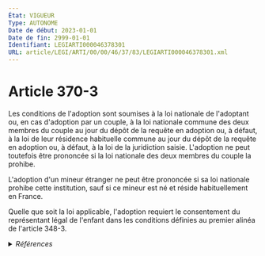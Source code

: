 ```yaml
---
État: VIGUEUR
Type: AUTONOME
Date de début: 2023-01-01
Date de fin: 2999-01-01
Identifiant: LEGIARTI000046378301
URL: article/LEGI/ARTI/00/00/46/37/83/LEGIARTI000046378301.xml
---
```


<h1>Article 370-3</h1>

Les conditions de l'adoption sont soumises à la loi nationale de l'adoptant ou,
en cas d'adoption par un couple, à la loi nationale commune des deux membres du
couple au jour du dépôt de la requête en adoption ou, à défaut, à la loi de leur
résidence habituelle commune au jour du dépôt de la requête en adoption ou, à
défaut, à la loi de la juridiction saisie. L'adoption ne peut toutefois être
prononcée si la loi nationale des deux membres du couple la prohibe.<br />

L'adoption d'un mineur étranger ne peut être prononcée si sa loi nationale
prohibe cette institution, sauf si ce mineur est né et réside habituellement en
France.<br />

Quelle que soit la loi applicable, l'adoption requiert le consentement du
représentant légal de l'enfant dans les conditions définies au premier alinéa de
l'article 348-3.


<details>
  <summary><em>Références</em></summary>

  <h2>Articles faisant référence à l'article</h2>
  
  <ul>
    <li>
      <a href="https://legal.tricoteuses.fr//redirection/LEGIARTI000046369178?vers=git&vers=legifrance">Ordonnance n° 2022-1292 du 5 octobre 2022 prise en application de l'article 18 de la loi n° 2022-219 du 21 février 2022 visant à réformer l'adoption - article 24 ENTIEREMENT_MODIF</a> MODIFIE source
    </li>
    <li>
      <a href="https://legal.tricoteuses.fr//redirection/LEGIARTI000046369176?vers=git&vers=legifrance">Ordonnance n° 2022-1292 du 5 octobre 2022 prise en application de l'article 18 de la loi n° 2022-219 du 21 février 2022 visant à réformer l'adoption - article 23 ENTIEREMENT_MODIF</a> DEPLACE source
    </li>
  </ul>
  
  <h2>Références faites par l'article</h2>
  
  <ul>
    <li>
      2001-02-06 CITATION cible <a href="https://legal.tricoteuses.fr//redirection/LEGIARTI000006284661?vers=git&vers=legifrance">Loi n° 2001-111 du 6 février 2001 relative à l'adoption internationale - article 3 AUTONOME VIGUEUR, en vigueur depuis le 2001-02-08</a>
    </li>
    <li>
      2022-10-05 DEPLACE cible <a href="https://legal.tricoteuses.fr//redirection/LEGIARTI000046369176?vers=git&vers=legifrance">Ordonnance n° 2022-1292 du 5 octobre 2022 prise en application de l'article 18 de la loi n° 2022-219 du 21 février 2022 visant à réformer l'adoption - article 23 ENTIEREMENT_MODIF</a>
    </li>
    <li>
      2022-10-05 MODIFIE cible <a href="https://legal.tricoteuses.fr//redirection/LEGIARTI000046369178?vers=git&vers=legifrance">Ordonnance n° 2022-1292 du 5 octobre 2022 prise en application de l'article 18 de la loi n° 2022-219 du 21 février 2022 visant à réformer l'adoption - article 24 ENTIEREMENT_MODIF</a>
    </li>
  </ul>
</details>
